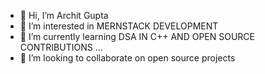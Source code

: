 - 👋 Hi, I’m Archit Gupta 
- 👀 I’m interested in  MERNSTACK DEVELOPMENT 
- 🌱 I’m currently learning  DSA IN C++ AND OPEN SOURCE CONTRIBUTIONS ...
- 💞️ I’m looking to collaborate on open source projects


<!---
architgupta435/architgupta435 is a ✨ special ✨ repository because its `README.md` (this file) appears on your GitHub profile.
You can click the Preview link to take a look at your changes.
--->
